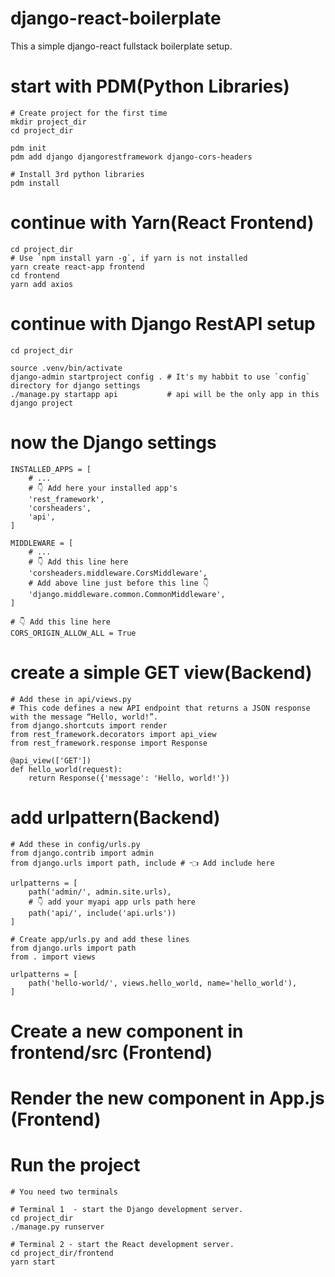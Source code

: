 # django-react-boilerplate
This a simple django-react fullstack boilerplate setup.

# start with PDM(Python Libraries)
```shell
# Create project for the first time
mkdir project_dir
cd project_dir

pdm init
pdm add django djangorestframework django-cors-headers

# Install 3rd python libraries
pdm install
```

# continue with Yarn(React Frontend)
```shell
cd project_dir
# Use `npm install yarn -g`, if yarn is not installed
yarn create react-app frontend
cd frontend
yarn add axios
```

# continue with Django RestAPI setup
```shell
cd project_dir

source .venv/bin/activate
django-admin startproject config . # It's my habbit to use `config` directory for django settings
./manage.py startapp api           # api will be the only app in this django project 
```

# now the Django settings
```shell
INSTALLED_APPS = [
    # ...
    # 👇 Add here your installed app's
    'rest_framework',
    'corsheaders',
    'api',
]

MIDDLEWARE = [
    # ...
    # 👇 Add this line here
    'corsheaders.middleware.CorsMiddleware',
    # Add above line just before this line 👇
    'django.middleware.common.CommonMiddleware',
]

# 👇 Add this line here
CORS_ORIGIN_ALLOW_ALL = True
```

# create a simple GET view(Backend)
```shell
# Add these in api/views.py
# This code defines a new API endpoint that returns a JSON response with the message “Hello, world!”.
from django.shortcuts import render
from rest_framework.decorators import api_view
from rest_framework.response import Response

@api_view(['GET'])
def hello_world(request):
    return Response({'message': 'Hello, world!'})
```

# add urlpattern(Backend)
```shell
# Add these in config/urls.py
from django.contrib import admin
from django.urls import path, include # 👈 Add include here

urlpatterns = [
    path('admin/', admin.site.urls),
    # 👇 add your myapi app urls path here
    path('api/', include('api.urls'))
]

# Create app/urls.py and add these lines
from django.urls import path
from . import views

urlpatterns = [
    path('hello-world/', views.hello_world, name='hello_world'),
]
```

# Create a new component in frontend/src (Frontend)
# Render the new component in App.js (Frontend)

# Run the project
```shell
# You need two terminals

# Terminal 1  - start the Django development server.
cd project_dir
./manage.py runserver

# Terminal 2 - start the React development server.
cd project_dir/frontend
yarn start
```